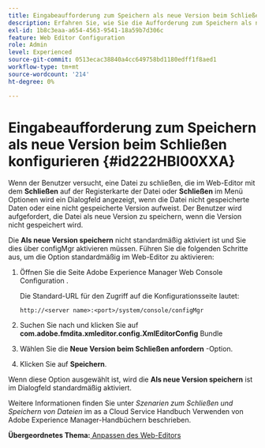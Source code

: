 ```yaml
---
title: Eingabeaufforderung zum Speichern als neue Version beim Schließen konfigurieren
description: Erfahren Sie, wie Sie die Aufforderung zum Speichern als neue Version beim Schließen konfigurieren
exl-id: 1b8c3eaa-a654-4563-9541-18a59b7d306c
feature: Web Editor Configuration
role: Admin
level: Experienced
source-git-commit: 0513ecac38840a4cc649758bd1180edff1f8aed1
workflow-type: tm+mt
source-wordcount: '214'
ht-degree: 0%

---
```


# Eingabeaufforderung zum Speichern als neue Version beim Schließen konfigurieren {#id222HBI00XXA}

Wenn der Benutzer versucht, eine Datei zu schließen, die im Web-Editor mit dem **Schließen** auf der Registerkarte der Datei oder **Schließen** im Menü Optionen wird ein Dialogfeld angezeigt, wenn die Datei nicht gespeicherte Daten oder eine nicht gespeicherte Version aufweist. Der Benutzer wird aufgefordert, die Datei als neue Version zu speichern, wenn die Version nicht gespeichert wird.

Die **Als neue Version speichern** nicht standardmäßig aktiviert ist und Sie dies über configMgr aktivieren müssen. Führen Sie die folgenden Schritte aus, um die Option standardmäßig im Web-Editor zu aktivieren:

1. Öffnen Sie die Seite Adobe Experience Manager Web Console Configuration .

   Die Standard-URL für den Zugriff auf die Konfigurationsseite lautet:

   ```http
   http://<server name>:<port>/system/console/configMgr
   ```

1. Suchen Sie nach und klicken Sie auf **com.adobe.fmdita.xmleditor.config.XmlEditorConfig** Bundle

1. Wählen Sie die **Neue Version beim Schließen anfordern** -Option.

1. Klicken Sie auf **Speichern**.


Wenn diese Option ausgewählt ist, wird die **Als neue Version speichern** ist im Dialogfeld standardmäßig aktiviert.

Weitere Informationen finden Sie unter *Szenarien zum Schließen und Speichern von Dateien* im as a Cloud Service Handbuch Verwenden von Adobe Experience Manager-Handbüchern beschrieben.

**Übergeordnetes Thema:**[ Anpassen des Web-Editors](conf-web-editor.md)

